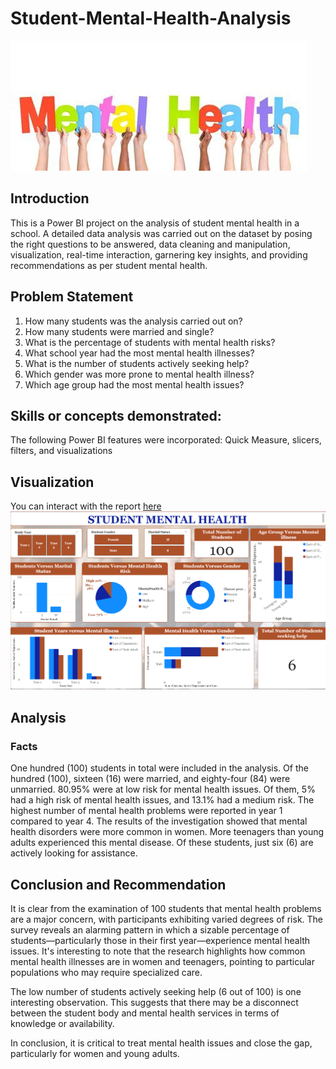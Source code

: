 # Student-Mental-Health-Analysis
![](https://github.com/voyeleye/Student-Mental-Health-Analysis/blob/main/Mental%20Health%202.jpg)
## Introduction
This is a Power BI project on the analysis of student mental health in a school. A detailed data analysis was carried out on the dataset by posing the right questions to be answered, data cleaning and manipulation, visualization, real-time interaction, garnering key insights, and providing recommendations as per student mental health.

## Problem Statement
1. How many students was the analysis carried out on?
2. How many students were married and single?
3. What is the percentage of students with mental health risks?
4. What school year had the most mental health illnesses?
5. What is the number of students actively seeking help?
6. Which gender was more prone to mental health illness?
7. Which age group had the most mental health issues?


## Skills or concepts demonstrated:

The following Power BI features were incorporated:
Quick Measure, slicers, filters, and visualizations

## Visualization
You can interact with the report [here](https://app.powerbi.com/groups/me/reports/7c5efb1a-3736-487a-bb2d-6688622e6b5b/ReportSection?experience=power-bi)
![](https://github.com/voyeleye/Student-Mental-Health-Analysis/blob/main/Student%20Mental%20Health%201.png)
## Analysis

### Facts
One hundred (100) students in total were included in the analysis. Of the hundred (100), sixteen (16) were married, and eighty-four (84) were unmarried.
80.95% were at low risk for mental health issues. Of them, 5% had a high risk of mental health issues, and 13.1% had a medium risk.
The highest number of mental health problems were reported in year 1 compared to year 4.
The results of the investigation showed that mental health disorders were more common in women.
More teenagers than young adults experienced this mental disease.
Of these students, just six (6) are actively looking for assistance.

## Conclusion and Recommendation
It is clear from the examination of 100 students that mental health problems are a major concern, with participants exhibiting varied degrees of risk. The survey reveals an alarming pattern in which a sizable percentage of students—particularly those in their first year—experience mental health issues. It's interesting to note that the research highlights how common mental health illnesses are in women and teenagers, pointing to particular populations who may require specialized care.

The low number of students actively seeking help (6 out of 100) is one interesting observation. This suggests that there may be a disconnect between the student body and mental health services in terms of knowledge or availability.

In conclusion, it is critical to treat mental health issues and close the gap, particularly for women and young adults.
